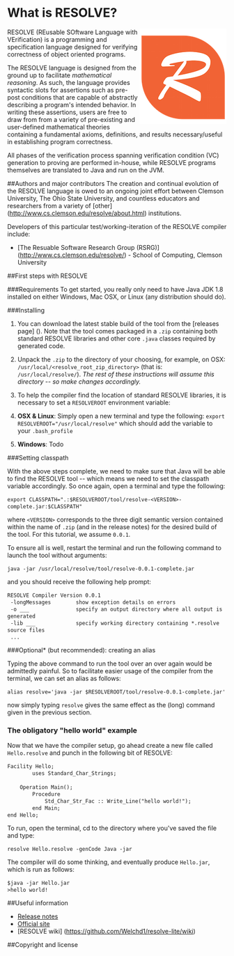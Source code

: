 What is RESOLVE?
==============

<img align="right" src="compiler/resources/resolve_logo.png"/>

RESOLVE (REusable SOftware Language with VErification) is a programming and
specification language designed for verifying correctness of object oriented
programs.

The RESOLVE language is designed from the ground up to facilitate *mathematical
reasoning*. As such, the language provides syntactic slots for assertions such
as pre-post conditions that are capable of abstractly describing a program's
intended behavior. In writing these assertions, users are free to draw from from
a variety of pre-existing and user-defined mathematical theories containing a
fundamental axioms, definitions, and results necessary/useful in establishing
program correctness.

All phases of the verification process spanning verification condition (VC)
generation to proving are performed in-house, while RESOLVE programs themselves
are translated to Java and run on the JVM.

##Authors and major contributors
The creation and continual evolution of the RESOLVE language is owed to an
ongoing joint effort between Clemson University, The Ohio State University, and
countless educators and researchers from a variety of [other]
(http://www.cs.clemson.edu/resolve/about.html) institutions.

Developers of this particular test/working-iteration of the RESOLVE compiler
include:

* [The Resuable Software Research Group (RSRG)]
(http://www.cs.clemson.edu/resolve/) - School of Computing, Clemson University

##First steps with RESOLVE

###Requirements
To get started, you really only need to have Java JDK 1.8 installed on either
Windows, Mac OSX, or Linux (any distribution should do).

###Installing
1. You can download the latest stable build of the tool from the [releases page]
(). Note that the tool comes packaged in a `.zip` containing both standard
RESOLVE libraries and other core `.java` classes required by generated code.

2. Unpack the `.zip` to the directory of your choosing, for example, on OSX:
`/usr/local/<resolve_root_zip_directory>` (that is: `/usr/local/resolve/`).
*The rest of these instructions will assume this directory -- so make changes
accordingly.*

3. To help the compiler find the location of standard RESOLVE libraries, it is
necessary to set a `RESOLVEROOT` environment variable:

  1. **OSX & Linux**: Simply open a new terminal and type the following:
    `export RESOLVEROOT="/usr/local/resolve"`
    which should add the variable to your `.bash_profile`

  2. **Windows**: Todo

###Setting classpath

With the above steps complete, we need to make sure that Java will be able to
find the RESOLVE tool -- which means we need to set the classpath variable
accordingly. So once again, open a terminal and type the following:

```
export CLASSPATH=".:$RESOLVEROOT/tool/resolve-<VERSION>-complete.jar:$CLASSPATH"
```

where `<VERSION>` corresponds to the three digit semantic version contained
within the name of `.zip` (and in the release notes) for the desired build of
the tool. For this tutorial, we assume `0.0.1`.

To ensure all is well, restart the terminal and run the following command to
launch the tool without arguments:

```
java -jar /usr/local/resolve/tool/resolve-0.0.1-complete.jar
```

and you should receive the following help prompt:

```
RESOLVE Compiler Version 0.0.1
 -longMessages        show exception details on errors
 -o ___               specify an output directory where all output is generated
 -lib ___             specify working directory containing *.resolve source files
 ...
```

###Optional* (but recommended): creating an alias

Typing the above command to run the tool over an over again would be admittedly
painful. So to facilitate easier usage of the compiler from the terminal, we
can set an alias as follows:

```
alias resolve='java -jar $RESOLVEROOT/tool/resolve-0.0.1-complete.jar'
```
now simply typing `resolve` gives the same effect as the (long) command given
in the previous section.

### The obligatory "hello world" example
Now that we have the compiler setup, go ahead create a new file called
`Hello.resolve` and punch in the following bit of RESOLVE:

```
Facility Hello;
        uses Standard_Char_Strings;

    Operation Main();
        Procedure
            Std_Char_Str_Fac :: Write_Line("hello world!");
        end Main;
end Hello;
```
To run, open the terminal, cd to the directory where you've
saved the file and type:

```
resolve Hello.resolve -genCode Java -jar
```

The compiler will do some thinking, and eventually produce `Hello.jar`, which is run as follows:
```
$java -jar Hello.jar
>hello world!
```

##Useful information

* [Release notes]()
* [Official site](http://www.cs.clemson.edu/resolve/)
* [RESOLVE wiki] (https://github.com/Welchd1/resolve-lite/wiki)

##Copyright and license
